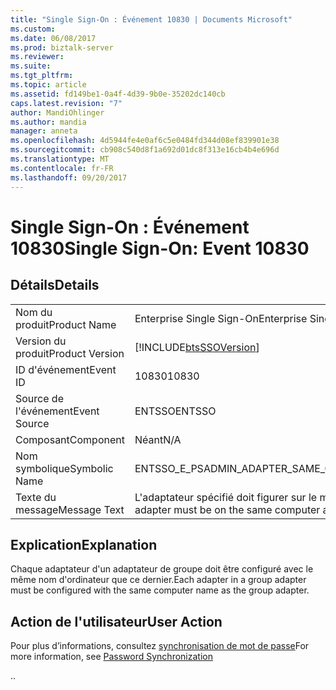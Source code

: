 ```yaml
---
title: "Single Sign-On : Événement 10830 | Documents Microsoft"
ms.custom: 
ms.date: 06/08/2017
ms.prod: biztalk-server
ms.reviewer: 
ms.suite: 
ms.tgt_pltfrm: 
ms.topic: article
ms.assetid: fd149be1-0a4f-4d39-9b0e-35202dc140cb
caps.latest.revision: "7"
author: MandiOhlinger
ms.author: mandia
manager: anneta
ms.openlocfilehash: 4d5944fe4e0af6c5e0484fd344d08ef839901e38
ms.sourcegitcommit: cb908c540d8f1a692d01dc8f313e16cb4b4e696d
ms.translationtype: MT
ms.contentlocale: fr-FR
ms.lasthandoff: 09/20/2017
---
```

# <a name="single-sign-on-event-10830"></a><span data-ttu-id="66468-102">Single Sign-On : Événement 10830</span><span class="sxs-lookup"><span data-stu-id="66468-102">Single Sign-On: Event 10830</span></span>
## <a name="details"></a><span data-ttu-id="66468-103">Détails</span><span class="sxs-lookup"><span data-stu-id="66468-103">Details</span></span>  
  
|||  
|-|-|  
|<span data-ttu-id="66468-104">Nom du produit</span><span class="sxs-lookup"><span data-stu-id="66468-104">Product Name</span></span>|<span data-ttu-id="66468-105">Enterprise Single Sign-On</span><span class="sxs-lookup"><span data-stu-id="66468-105">Enterprise Single Sign-On</span></span>|  
|<span data-ttu-id="66468-106">Version du produit</span><span class="sxs-lookup"><span data-stu-id="66468-106">Product Version</span></span>|[!INCLUDE[btsSSOVersion](../includes/btsssoversion-md.md)]|  
|<span data-ttu-id="66468-107">ID d'événement</span><span class="sxs-lookup"><span data-stu-id="66468-107">Event ID</span></span>|<span data-ttu-id="66468-108">10830</span><span class="sxs-lookup"><span data-stu-id="66468-108">10830</span></span>|  
|<span data-ttu-id="66468-109">Source de l'événement</span><span class="sxs-lookup"><span data-stu-id="66468-109">Event Source</span></span>|<span data-ttu-id="66468-110">ENTSSO</span><span class="sxs-lookup"><span data-stu-id="66468-110">ENTSSO</span></span>|  
|<span data-ttu-id="66468-111">Composant</span><span class="sxs-lookup"><span data-stu-id="66468-111">Component</span></span>|<span data-ttu-id="66468-112">Néant</span><span class="sxs-lookup"><span data-stu-id="66468-112">N/A</span></span>|  
|<span data-ttu-id="66468-113">Nom symbolique</span><span class="sxs-lookup"><span data-stu-id="66468-113">Symbolic Name</span></span>|<span data-ttu-id="66468-114">ENTSSO_E_PSADMIN_ADAPTER_SAME_COMPUTER</span><span class="sxs-lookup"><span data-stu-id="66468-114">ENTSSO_E_PSADMIN_ADAPTER_SAME_COMPUTER</span></span>|  
|<span data-ttu-id="66468-115">Texte du message</span><span class="sxs-lookup"><span data-stu-id="66468-115">Message Text</span></span>|<span data-ttu-id="66468-116">L'adaptateur spécifié doit figurer sur le même ordinateur que l'adaptateur de groupe.</span><span class="sxs-lookup"><span data-stu-id="66468-116">The specified adapter must be on the same computer as the group adapter.</span></span>|  
  
## <a name="explanation"></a><span data-ttu-id="66468-117">Explication</span><span class="sxs-lookup"><span data-stu-id="66468-117">Explanation</span></span>  
 <span data-ttu-id="66468-118">Chaque adaptateur d'un adaptateur de groupe doit être configuré avec le même nom d'ordinateur que ce dernier.</span><span class="sxs-lookup"><span data-stu-id="66468-118">Each adapter in a group adapter must be configured with the same computer name as the group adapter.</span></span>  
  
## <a name="user-action"></a><span data-ttu-id="66468-119">Action de l'utilisateur</span><span class="sxs-lookup"><span data-stu-id="66468-119">User Action</span></span>  
 <span data-ttu-id="66468-120">Pour plus d’informations, consultez [synchronisation de mot de passe](../core/password-synchronization2.md)</span><span class="sxs-lookup"><span data-stu-id="66468-120">For more information, see [Password Synchronization](../core/password-synchronization2.md)</span></span>  
  
 <span data-ttu-id="66468-121">.</span><span class="sxs-lookup"><span data-stu-id="66468-121">.</span></span>